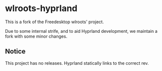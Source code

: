 # wlroots-hyprland

This is a fork of the Freedesktop wlroots' project.

Due to some internal strife, and to aid Hyprland development, we maintain a fork with
some minor changes.

## Notice

This project has no releases. Hyprland statically links to the correct rev.